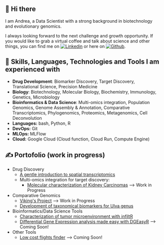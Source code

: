 ## 👋 Hi there  
I am Andrea, a Data Scientist with a strong background in biotechnology and evolutionary genomics.

I always looking forward to the next challenge and growth opportunity.
If you would like to grab a virtual coffee and talk about science and other things, you can find me on [![Linkedin][1.2]][1] or here on [![Github][2.2]][2].

## 🔧 Skills, Languages, Technologies and Tools I am experienced with

- **Drug Development**: Biomarker Discovery, Target Discovery, Translational Science, Precision Medicine
- **Biology**: Biotechnology, Molecular Biology, Biochemistry, Immunology, Genetics, Microbiology
- **Bioinformatics & Data Science**: Multi-omics integration, Population Genomics, Genome Assembly & Annotation, Comparative Transcriptomics, Phylogenomics, Proteomics, Metagenomics, Cell Deconvolution
- **Languages:** bash, Python, R
- **DevOps:** Git
- **MLOps:** MLFlow
- **Cloud:** Google Cloud (Cloud function, Cloud Run, Compute Engine)

## &#x270d; Portofolio (work in progress)

- Drug Discovery
    - [A gentle introduction to spatial transcriptomics](https://19adc99.github.io/AD_spatial/)
    - Multi-omics integration for target discovery:
         - [Molecular characterization of Kidney Carcinomas](https://19adc99.github.io/cancer_deploy/dataset-exploration.html) --> Work in Progress
- Comparative Genomics
    - [Viking's Project](https://19adc99.github.io/vikingsproject/) --> Work in Progress
    - [Development of taxonomical biomarkers for Ulva genus](https://19adc99.github.io/UlvaOmics/)
- Bioinformatics/Data Science Tools
    - [Characterization of tumor microenvironment with infiltR](https://github.com/19ADC99/infiltR)
    - [Differential Gene Expression analysis made easy with DGEasyR](https://github.com/19ADC99/DGEasyR) --> Coming Soon!
- Other Tools
    - [Low cost flights finder](https://github.com/19ADC99/low-cost-flights) --> Coming Soon!


<!-- Link to icons -->
[1.2]: https://www.flaticon.com/free-icon/linkedin_174857 (linkedin icon)
[2.2]: http://i.imgur.com/9I6NRUm.png (github icon without padding)
<!-- links to your social media accounts -->
[1]: https://www.linkedin.com/in/andrea-del-cortona-86175474/
[2]: https://github.com/19ADC99
